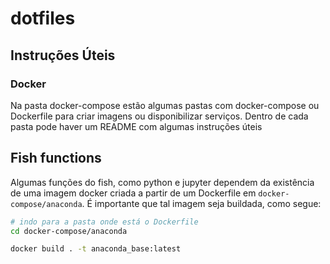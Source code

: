 # dotfiles

## Instruções Úteis

### Docker

Na pasta docker-compose estão algumas pastas com docker-compose ou Dockerfile para criar imagens ou disponibilizar serviços. Dentro de cada pasta pode haver um README com algumas instruções úteis

## Fish functions

Algumas funções do fish, como python e jupyter dependem da existência de uma imagem docker criada a partir de um Dockerfile em `docker-compose/anaconda`. É importante que tal imagem seja buildada, como segue:

```sh
# indo para a pasta onde está o Dockerfile
cd docker-compose/anaconda

docker build . -t anaconda_base:latest
```
